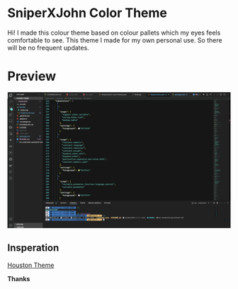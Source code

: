 # SniperXJohn Color Theme

Hi! I made this colour theme based on colour pallets which my eyes feels comfortable to see. This theme I made for my own personal use. So there will be no frequent updates.

# Preview

![Sample](assets/preview.png)


## Insperation

[Houston Theme](https://github.com/withastro/houston-vscode.git)

**Thanks**

